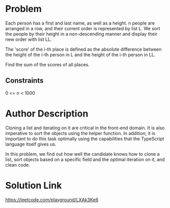 # Problem

Each person has a first and last name, as well as a height. n people are arranged in a row, and their current order is represented by list L. We sort the people by their height in a non-descending manner and display their new order with list LL.

The 'score' of the i-th place is defined as the absolute difference between the height of the i-th person in L and the height of the i-th person in LL.

Find the sum of the scores of all places.

## Constraints

0 <= n < 1000

# Author Description

Cloning a list and iterating on it are critical in the front-end domain. It is also imperative to sort the objects using the helper function. In addition, it is important to do this task optimally using the capabilities that the TypeScript language itself gives us.

In this problem, we find out how well the candidate knows how to clone a list, sort objects based on a specific field and the optimal iteration on it, and clean code.

# Solution Link

https://leetcode.com/playground/LXAk3Ke6